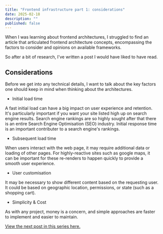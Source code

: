 ```yaml
---
title: "Frontend infrastructure part 1: considerations"
date: 2025-02-18
description: ""
published: false
---
```


When I was learning about frontend architectures, I struggled to find an article that articulated frontend architecture concepts, encompassing the factors to consider and opinions on available frameworks.

So after a bit of research, I've written a post I would have liked to have read.

## Considerations

Before we get into any technical details, I want to talk about the key factors one should keep in mind when thinking about the architectures.

- Initial load time

A fast initial load can have a big impact on user experience and retention. It's particularly important if you want your site listed high up on search engine results. Search engine rankings are so highly sought after that there is an entire Search Engine Optimisation (SEO) industry. Initial response time is an important contributer to a search engine's rankings.

- Subsequent load time

When users interact with the web page, it may require additional data or loading of other pages. For highly-reactive sites such as google maps, it can be important for these re-renders to happen quickly to provide a smooth user experience.

- User customisation

It may be necessary to show different content based on the requesting user. It could be based on geographic location, permissions, or state (such as a shopping cart).

- Simplicity & Cost

As with any project, money is a concern, and simple approaches are faster to implement and easier to maintain. 


[View the next post in this series here.](/blog/28fe_rendering)
